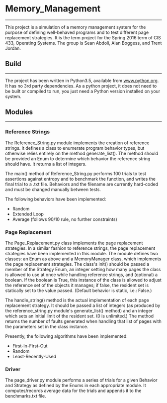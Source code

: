 # Memory_Management
___
This project is a simulation of a memory management system for the purpose of defining well-behaved programs and to test
different page replacement strategies.  It is the term project for the Spring 2016 term of CIS 433, Operating Systems.
The group is Sean Abdoli, Alan Boggess, and Trent Jordan.

## Build
___
The project has been written in Python3.5, available from www.python.org.  It has no 3rd party dependencies.  As a
python project, it does not need to be built or compiled to run, you just need a Python version installed on your
system.

## Modules
___
### Reference Strings
The Reference_String.py module implements the creation of reference strings.  It defines a class to enumerate program
behavior types, but otherwise relies entirely on the method generate_list().  The method should be provided an Enum to
determine which behavior the reference string should have.  It returns a list of integers.

The main() method of Reference_String.py performs 100 trials to test assertions against entropy and to benchmark the
function, and writes the final trial to a .txt file.  Behaviors and the filename are currently hard-coded and must be
changed manually between tests.

The following behaviors have been implemented:

 * Random
 * Extended Loop
 * Average (follows 90/10 rule, no further constraints)

### Page Replacement
The Page_Replacement.py class implements the page replacement strategies.  In a similar fashion to reference strings,
the page replacement strategies have been implemented in this module.  The module defines two classes:  an Enum as above
and a MemoryManager class, which implements the page replacement strategies.  The class's init() should be passed a
member of the Strategy Enum, an integer setting how many pages the class is allowed to use at once while handling
reference strings, and (optional) a boolean.  If the boolean is True, this instance of the class is allowed to adjust
the reference set of the objects it manages; if false, the resident set is statically set to the value passed.  (Default
behavior is static, i.e.:  False.)

The handle_string() method is the actual implementation of each page replacement strategy.  It should be passed a list
of integers (as produced by the reference_string.py module's generate_list() method) and an integer which sets an
initial limit of the resident set.  (0 is unlimited.)  The method returns the number of faults generated when handling
that list of pages with the parameters set in the class instance.

Presently, the following algorithms have been implemented:

 * First-In-First-Out
 * Random
 * Least-Recently-Used

### Driver
The page_driver.py module performs a series of trials for a given Behavior and Strategy as defined by the Enums in each
appropriate module.  It computes/records average data for the trials and appends it to the benchmarks.txt file.